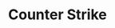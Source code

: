 ---
path: '/csgo'
genre: 'game'
title: 'Counter Strike'
game: 'csgo'
src: 'static/assets/icons/cscard1.png'
widescreen: 'static/assets/cover/csgo.jpg'
short: 'The most loved games of all times- challenge your friends to win the tournament and challenge your rivals to earn the title!'
fee: '₹300 Per Team'
teamSize: '5'
Type: 'Tournament'
Date: 'December 5, 2018 & December 6, 2018' 
---